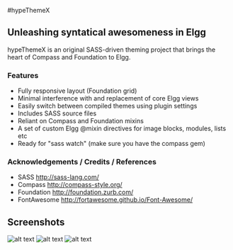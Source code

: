 #hypeThemeX
## Unleashing syntatical awesomeness in Elgg

hypeThemeX is an original SASS-driven theming project that brings
the heart of Compass and Foundation to Elgg. 

### Features

* Fully responsive layout (Foundation grid)
* Minimal interference with and replacement of core Elgg views
* Easily switch between compiled themes using plugin settings
* Includes SASS source files
* Reliant on Compass and Foundation mixins
* A set of custom Elgg @mixin directives for image blocks, modules, lists etc
* Ready for "sass watch" (make sure you have the compass gem)


### Acknowledgements / Credits / References

* SASS http://sass-lang.com/
* Compass http://compass-style.org/
* Foundation http://foundation.zurb.com/
* FontAwesome http://fortawesome.github.io/Font-Awesome/


## Screenshots ##

![alt text](https://raw.github.com/hypeJunction/hypeThemeX/master/screenshots/default_profile_full.png "Default Theme - Proifle - Desktop")
![alt text](https://raw.github.com/hypeJunction/hypeGallery/master/screenshots/default_profile_mobile.png "Default Theme - Profile - Mobile")
![alt text](https://raw.github.com/hypeJunction/hypeGallery/master/screenshots/yours_for_a_day_mobile.png "Yours for a day Theme - Activity - Mobile")
